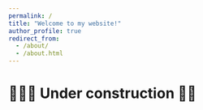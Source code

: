 ```yaml
---
permalink: /
title: "Welcome to my website!"
author_profile: true
redirect_from: 
  - /about/
  - /about.html
---
```


# 🚧👨‍💻 Under construction 🚧👷
